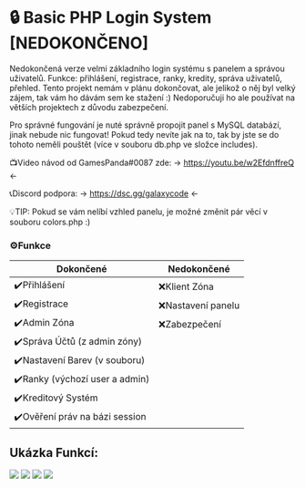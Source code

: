 # 🔒 Basic PHP Login System [NEDOKONČENO]
Nedokončená verze velmi základního login systému s panelem a správou uživatelů. Funkce: přihlášení, registrace, ranky, kredity, správa uživatelů, přehled. Tento projekt nemám v plánu dokončovat, ale jelikož o něj byl velký zájem, tak vám ho dávám sem ke stažení :) Nedoporučuji ho ale používat na větších projektech z důvodu zabezpečení. 

Pro správné fungování je nuté správně propojit panel s MySQL databází, jinak nebude nic fungovat! Pokud tedy nevíte jak na to, tak by jste se do tohoto neměli pouštět (více v souboru db.php ve složce includes).

📺Video návod od GamesPanda#0087 zde: -> https://youtu.be/w2EfdnffreQ <-

📞Discord podpora: -> https://dsc.gg/galaxycode <-

💡TIP: Pokud se vám nelíbí vzhled panelu, je možné změnit pár věcí v souboru colors.php :)

                    
### ⚙️Funkce
                    
Dokončené  | Nedokončené
------------- | -------------
✔️Přihlášení  | ❌Klient Zóna
✔️Registrace  | ❌Nastavení panelu 
✔️Admin Zóna  | ❌Zabezpečení
✔️Správa Účtů (z admin zóny)  |
✔️Nastavení Barev (v souboru)  |
✔️Ranky (výchozí user a admin)  |
✔️Kreditový Systém  | 
✔️Ověření práv na bázi session |

  ## Ukázka Funkcí:
![](https://media.discordapp.net/attachments/865982224607871006/911981635065499668/GalaxyCode___Admin_Osobni_Microsoft_Edge_21.11.2021_15_06_18.png?width=873&height=473)
![](https://media.discordapp.net/attachments/865982224607871006/911981635535269938/GalaxyCode___Admin_Osobni_Microsoft_Edge_21.11.2021_15_06_45.png?width=873&height=473)
![](https://media.discordapp.net/attachments/865982224607871006/911981635761766440/GalaxyCode___Admin_Osobni_Microsoft_Edge_21.11.2021_15_07_03.png?width=873&height=473)
![](https://media.discordapp.net/attachments/865982224607871006/911981635296170064/GalaxyCode___Admin_Osobni_Microsoft_Edge_21.11.2021_15_07_21.png?width=873&height=473)
